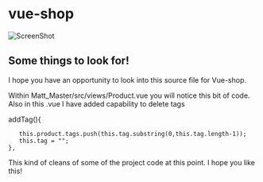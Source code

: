 # vue-shop
 ![ScreenShot](https://repository-images.githubusercontent.com/179789464/d6ff4000-7e70-11e9-9468-fa5f5dd8587c)
## Some things to look for!

I hope you have an opportunity to look into this source file for Vue-shop.

Within Matt_Master/src/views/Product.vue you will notice this bit of code.  Also in this .vue I have added capability to delete tags

addTag(){
       
       this.product.tags.push(this.tag.substring(0,this.tag.length-1));
       this.tag = "";
    },
    
This kind of cleans of some of the project code at this point.  I hope you like this!
